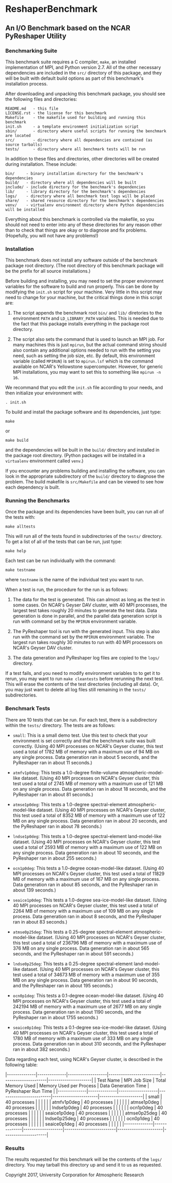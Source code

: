 # ReshaperBenchmark

## An I/O Benchmark based on the NCAR PyReshaper Utility

### Benchmarking Suite 

This benchmark suite requires a C compiler, `make`, an installed implementation of MPI, and
Python version 2.7.  All of the other necessary dependencies are included in the `src/`
directory of this package, and they will be built with default build options as part of this
benchmark's installation process.

After downloading and unpacking this benchmark package, you should see the following files and
directories:

    README.md   - this file
    LICENSE.rst - the license for this benchmark
    Makefile    - the makefile used for building and running this benchmark
    init.sh     - a template environment initialization script
    sbin/       - directory where useful scripts for running the benchmark are located
    src/        - directory where all dependencies are contained (as source tarballs)
    tests/      - directory where all benchmark tests will be run

In addition to these files and directories, other directories will be created during installation.
These include:

    bin/     - binary installation directory for the benchmark's dependencies
    build/   - directory where all dependencies will be built
    include/ - include directory for the benchmark's dependencies
    lib/     - library directory for the benchmark's dependencies
    logs/    - directory where all benchmark test logs will be placed
    share/   - shared resource directory for the benchmark's dependencies
    venv/    - virtualenv environment directory where Python dependencies will be installed

Everything about this benchmark is controlled via the makefile, so you should not need to enter
into any of these directories for any reason other than to check that things are okay or to 
diagnose and fix problems.  (Hopefully, you will not have any problems!)

### Installation

This benchmark does not install any software outside of the benchmark package root directory.
(The root directory of this benchmark package will be the prefix for all source installations.)

Before building and installing, you may need to set the proper environment variables for the
software to build and run properly.  This can be done by modifying the `init.sh` script
for your machine.  Very little in this script may need to change for your machine, but the
critical things done in this script are:

1. The script appends the benchmark root `bin/` and `lib/` diretories to the environment `PATH` and
`LD_LIBRARY_PATH` variables.  This is needed due to the fact that this package installs everything
in the package root directory.

2. The script also sets the command that is used to launch an MPI job.  For many machines this
is just `mpirun`, but the actual command string should also contain any additional options needed
to run with the setting you need, such as setting the job size, etc.  By default, this environment
variable (called `MPIRUN`) is set to `mpirun.lsf` which is the command available on NCAR's Yellowstone
supercomputer.  However, for generic MPI installations, you may want to set this to something like 
`mpirun -n 16`.

We recommand that you edit the `init.sh` file according to your needs, and then initialize your environment with:

    . init.sh

To build and install the package software and its dependencies, just type:

    make

or

    make build

and the dependencies will be built in the `build/` directory and installed in the package
root directory.  (Python packages will be installed in a `virtualenv` environment called
`venv`.)

If you encounter any problems building and installing the software, you can look in the
appropriate subdirectory of the `build/` directory to diagnose the problem.  The build
makefile is `src/Makefile` and can be viewed to see how each dependency is built.

### Running the Benchmarks

Once the package and its dependencies have been built, you can run all of the tests with:

    make alltests

This will run all of the tests found in subdirectories of the `tests/` directory.  To get
a list of all of the tests that can be run, just type:

    make help

Each test can be run individually with the command:

    make testname

where `testname` is the name of the individual test you want to run.

When a test is run, the procedure for the run is as follows:

1. The data for the test is generated.  This can almost as long as the test in some cases.
On NCAR's Geyser DAV cluster, with 40 MPI processes, the largest test takes roughly 
20 minutes to generate the test data.  Data generation is done in parallel, and the parallel
data generation script is run with command set by the `MPIRUN` environment variable.

2. The PyReshaper tool is run with the generated input.  This step is also run with the command
set by the `MPIRUN` environment variable.  The largest run takes roughly 30 minutes to run with
40 MPI processors on NCAR's Geyser DAV cluster.

3. The data generation and PyReshaper log files are copied to the `logs/` directory.

If a test fails, and you need to modify environment variables to to get it to rerun, you may
want to run `make cleantests` before rerunning the next test.  This will erase the contents of
the test directories (including all data).  Or, you may just want to delete all log files still
remaining in the `tests/` subdirectories.

### Benchmark Tests

There are 10 tests that can be run.  For each test, there is a subdirectory within the `tests/`
directory.  The tests are as follows:

- `small`: This is a small demo test.  Use this test to check that your environment is set
correctly and that the benchmark suite was built correctly.  (Using 40 MPI processes on
NCAR's Geyser cluster, this test used a total of 1782 MB of memory with a maximum
use of 94 MB on any single process.  Data generation ran
in about 5 seconds, and the PyReshaper ran in about 11 seconds.)

- `atmfv1p0deg`: This tests a 1.0-degree finite-volume atmospheric-model-like dataset.  (Using
40 MPI processes on NCAR's Geyser cluster, this test used a total of 2745 MB of memory with a maximum
use of 121 MB on any single process.  Data generation ran 
in about 18 seconds, and the PyReshaper ran in about 81 seconds.)

- `atmse1p0deg`: This tests a 1.0-degree spectral-element atmospheric-model-like dataset.  (Using
40 MPI processes on NCAR's Geyser cluster, this test used a total of 8352 MB of memory with a maximum
use of 122 MB on any single process.  Data generation ran
in about 20 seconds, and the PyReshaper ran in about 78 seconds.)

- `lndse1p0deg`: This tests a 1.0-degree spectral-element land-model-like dataset.  (Using
40 MPI processes on NCAR's Geyser cluster, this test used a total of 2593 MB of memory with a maximum
use of 122 MB on any single process.  Data generation ran
in about 10 seconds, and the PyReshaper ran in about 255 seconds.)

- `ocn1p0deg`: This tests a 1.0-degree ocean-model-like dataset.  (Using
40 MPI processes on NCAR's Geyser cluster, this test used a total of 11829 MB of memory with a maximum
use of 167 MB on any single process.  Data generation ran
in about 85 seconds, and the PyReshaper ran in about 139 seconds.)

- `seaice1p0deg`: This tests a 1.0-degree sea-ice-model-like dataset.  (Using
40 MPI processes on NCAR's Geyser cluster, this test used a total of 2264 MB of memory with a maximum
use of 109 MB on any single process.  Data generation ran
in about 8 seconds, and the PyReshaper ran in about 83 seconds.)

- `atmse0p25deg`: This tests a 0.25-degree spectral-element atmospheric-model-like dataset.  (Using
40 MPI processes on NCAR's Geyser cluster, this test used a total of 236796 MB of memory with a maximum
use of 376 MB on any single process.  Data generation ran
in about 565 seconds, and the PyReshaper ran in about 591 seconds.)

- `lndse0p25deg`: This tests a 0.25-degree spectral-element land-model-like dataset.  (Using
40 MPI processes on NCAR's Geyser cluster, this test used a total of 34673 MB of memory with a maximum
use of 355 MB on any single process.  Data generation ran
in about 90 seconds, and the PyReshaper ran in about 195 seconds.)

- `ocn0p1deg`: This tests a 0.1-degree ocean-model-like dataset.  (Using
40 MPI processes on NCAR's Geyser cluster, this test used a total of 242194 MB of memory with a maximum
use of 2677 MB on any single process.  Data generation ran
in about 1190 seconds, and the PyReshaper ran in about 1755 seconds.)

- `seaice0p1deg`: This tests a 0.1-degree sea-ice-model-like dataset.  (Using
40 MPI processes on NCAR's Geyser cluster, this test used a total of 1780 MB of memory with a maximum
use of 333 MB on any single process.  Data generation ran
in about 310 seconds, and the PyReshaper ran in about 382 seconds.)

Data regarding each test, using NCAR's Geyser cluster, is described in the following table:

|--------------|--------------|-------------------|-------------------------|----------------------|---------------------|
| Test Name    | MPI Job Size | Total Memory Used | Memory Used per Process | Data Generation Time | PyReshaper Run Time | 
|--------------|--------------|-------------------|-------------------------|----------------------|---------------------|
| small        | 40 processes |                   |                         |                      |                     |
| atmfv1p0deg  | 40 processes |                   |                         |                      |                     |
| atmse1p0deg  | 40 processes |                   |                         |                      |                     |
| lndse1p0deg  | 40 processes |                   |                         |                      |                     |
| ocn1p0deg    | 40 processes |                   |                         |                      |                     |
| seaice1p0deg | 40 processes |                   |                         |                      |                     |
| atmse0p25deg | 40 processes |                   |                         |                      |                     |
| lndse0p25deg | 40 processes |                   |                         |                      |                     |
| ocn0p1deg    | 40 processes |                   |                         |                      |                     |
| seaice0p1deg | 40 processes |                   |                         |                      |                     |
|--------------|--------------|-------------------|-------------------------|----------------------|---------------------|


### Results

The results requested for this benchmark will be the contents of the `logs/` directory.  You
may tarball this directory up and send it to us as requested. 



Copyright 2017, University Corporation for Atmospheric Research
